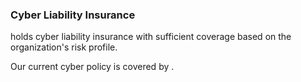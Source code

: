 ### Cyber Liability Insurance

 holds cyber liability insurance with sufficient coverage
based on the organization's risk profile.

Our current cyber policy is covered by .
